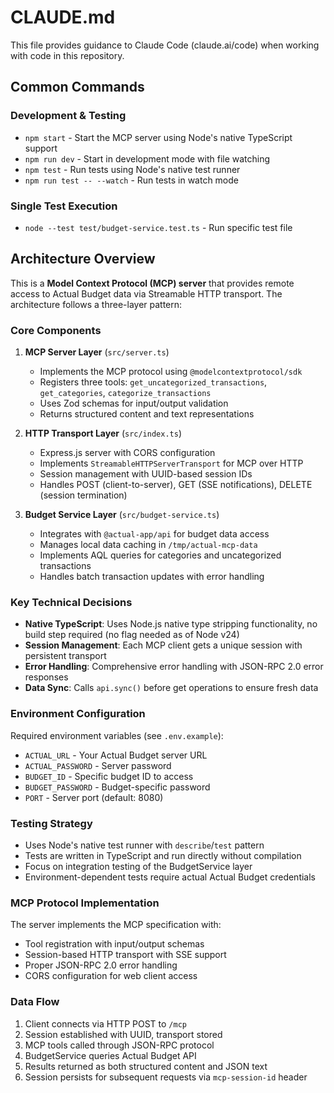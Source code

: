 # CLAUDE.md

This file provides guidance to Claude Code (claude.ai/code) when working with code in this repository.

## Common Commands

### Development & Testing
- `npm start` - Start the MCP server using Node's native TypeScript support
- `npm run dev` - Start in development mode with file watching
- `npm test` - Run tests using Node's native test runner
- `npm run test -- --watch` - Run tests in watch mode

### Single Test Execution
- `node --test test/budget-service.test.ts` - Run specific test file

## Architecture Overview

This is a **Model Context Protocol (MCP) server** that provides remote access to Actual Budget data via Streamable HTTP transport. The architecture follows a three-layer pattern:

### Core Components

1. **MCP Server Layer** (`src/server.ts`)
   - Implements the MCP protocol using `@modelcontextprotocol/sdk`
   - Registers three tools: `get_uncategorized_transactions`, `get_categories`, `categorize_transactions`
   - Uses Zod schemas for input/output validation
   - Returns structured content and text representations

2. **HTTP Transport Layer** (`src/index.ts`)
   - Express.js server with CORS configuration
   - Implements `StreamableHTTPServerTransport` for MCP over HTTP
   - Session management with UUID-based session IDs
   - Handles POST (client-to-server), GET (SSE notifications), DELETE (session termination)

3. **Budget Service Layer** (`src/budget-service.ts`)
   - Integrates with `@actual-app/api` for budget data access
   - Manages local data caching in `/tmp/actual-mcp-data`
   - Implements AQL queries for categories and uncategorized transactions
   - Handles batch transaction updates with error handling

### Key Technical Decisions

- **Native TypeScript**: Uses Node.js native type stripping functionality, no build step required (no flag needed as of Node v24)
- **Session Management**: Each MCP client gets a unique session with persistent transport
- **Error Handling**: Comprehensive error handling with JSON-RPC 2.0 error responses
- **Data Sync**: Calls `api.sync()` before get operations to ensure fresh data

### Environment Configuration

Required environment variables (see `.env.example`):
- `ACTUAL_URL` - Your Actual Budget server URL
- `ACTUAL_PASSWORD` - Server password
- `BUDGET_ID` - Specific budget ID to access
- `BUDGET_PASSWORD` - Budget-specific password
- `PORT` - Server port (default: 8080)

### Testing Strategy

- Uses Node's native test runner with `describe`/`test` pattern
- Tests are written in TypeScript and run directly without compilation
- Focus on integration testing of the BudgetService layer
- Environment-dependent tests require actual Actual Budget credentials

### MCP Protocol Implementation

The server implements the MCP specification with:
- Tool registration with input/output schemas
- Session-based HTTP transport with SSE support
- Proper JSON-RPC 2.0 error handling
- CORS configuration for web client access

### Data Flow

1. Client connects via HTTP POST to `/mcp`
2. Session established with UUID, transport stored
3. MCP tools called through JSON-RPC protocol
4. BudgetService queries Actual Budget API
5. Results returned as both structured content and JSON text
6. Session persists for subsequent requests via `mcp-session-id` header
